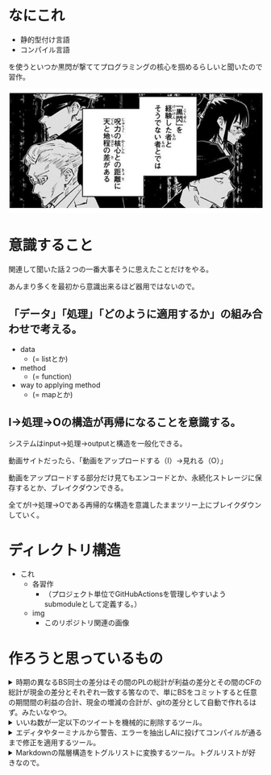 # なにこれ

* 静的型付け言語
* コンパイル言語

を使うといつか黒閃が撃ててプログラミングの核心を掴めるらしいと聞いたので習作。

![](./img/black_flash.png)

# 意識すること

関連して聞いた話２つの一番大事そうに思えたことだけをやる。

あんまり多くを最初から意識出来るほど器用ではないので。

## 「データ」「処理」「どのように適用するか」の組み合わせで考える。

- data
  - (= listとか)
- method
  - (= function)
- way to applying method
  - (= mapとか)

## I→処理→Oの構造が再帰になることを意識する。

システムはinput→処理→outputと構造を一般化できる。

動画サイトだったら、「動画をアップロードする（I）→見れる（O）」

動画をアップロードする部分だけ見てもエンコードとか、永続化ストレージに保存するとか、ブレイクダウンできる。

全てがI→処理→Oである再帰的な構造を意識したままツリー上にブレイクダウンしていく。


# ディレクトリ構造

- これ
  - 各習作
    - （プロジェクト単位でGitHubActionsを管理しやすいようsubmoduleとして定義する。）
  - img
    - このリポジトリ関連の画像

# 作ろうと思っているもの

<details>
  <summary>時期の異なるBS同士の差分はその間のPLの総計が利益の差分とその間のCFの総計が現金の差分とそれぞれ一致する筈なので、単にBSをコミットすると任意の期間間の利益の合計、現金の増減の合計が、gitの差分として自動で作れるはず。みたいなやつ。</summary>

  ![](./img/bs_git.png)

</details>

<details>
  <summary>いいね数が一定以下のツイートを機械的に削除するツール。</summary>
</details>

<details>
  <summary>エディタやターミナルから警告、エラーを抽出しAIに投げてコンパイルが通るまで修正を適用するツール。</summary>
</details>

<details>
  <summary>Markdownの階層構造をトグルリストに変換するツール。トグルリストが好きなので。</summary>
</details>
